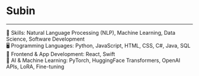 # Subin

--- 
🧠 Skills: Natural Language Processing (NLP), Machine Learning, Data Science, Software Development  
🖥️ Programming Languages: Python, JavaScript, HTML, CSS, C#, Java, SQL
🎨 Frontend & App Development: React, Swift  
🤖 AI & Machine Learning: PyTorch, HuggingFace Transformers, OpenAI APIs, LoRA, Fine-tuning  
